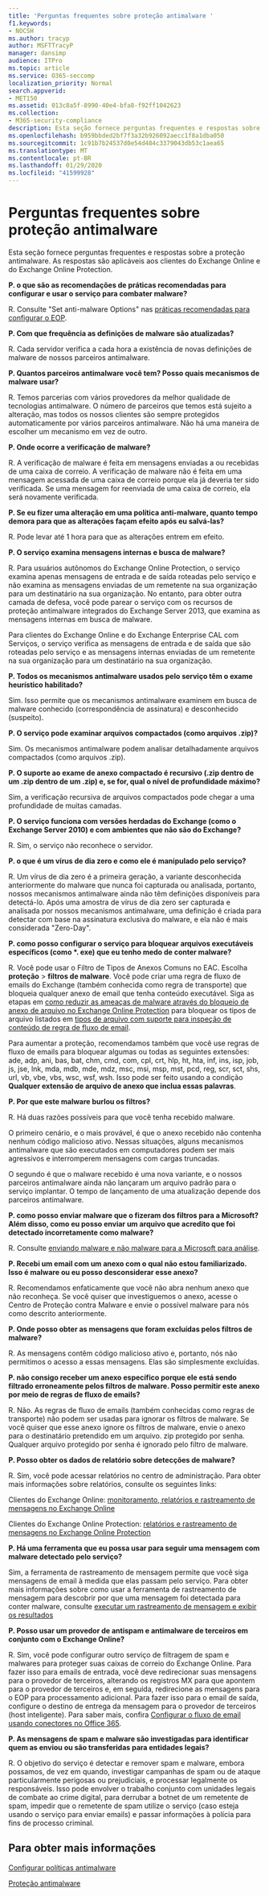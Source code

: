 ```yaml
---
title: 'Perguntas frequentes sobre proteção antimalware '
f1.keywords:
- NOCSH
ms.author: tracyp
author: MSFTTracyP
manager: dansimp
audience: ITPro
ms.topic: article
ms.service: O365-seccomp
localization_priority: Normal
search.appverid:
- MET150
ms.assetid: 013c8a5f-8990-40e4-bfa8-f92ff1042623
ms.collection:
- M365-security-compliance
description: Esta seção fornece perguntas frequentes e respostas sobre a proteção antimalware. As respostas são aplicáveis aos clientes do Exchange Online e do Exchange Online Protection.
ms.openlocfilehash: b959bbded2bf7f3a32b926092aecc1f8a1dba050
ms.sourcegitcommit: 1c91b7b24537d0e54d484c3379043db53c1aea65
ms.translationtype: MT
ms.contentlocale: pt-BR
ms.lasthandoff: 01/29/2020
ms.locfileid: "41599928"
---
```

# <a name="anti-malware-protection-faq"></a>Perguntas frequentes sobre proteção antimalware

Esta seção fornece perguntas frequentes e respostas sobre a proteção antimalware. As respostas são aplicáveis aos clientes do Exchange Online e do Exchange Online Protection.

 **P. o que são as recomendações de práticas recomendadas para configurar e usar o serviço para combater malware?**

R. Consulte "Set anti-malware Options" nas [práticas recomendadas para configurar o EOP](best-practices-for-configuring-eop.md).

 **P. Com que frequência as definições de malware são atualizadas?**

R. Cada servidor verifica a cada hora a existência de novas definições de malware de nossos parceiros antimalware.

 **P. Quantos parceiros antimalware você tem? Posso quais mecanismos de malware usar?**

R. Temos parcerias com vários provedores da melhor qualidade de tecnologias antimalware. O número de parceiros que temos está sujeito a alteração, mas todos os nossos clientes são sempre protegidos automaticamente por vários parceiros antimalware. Não há uma maneira de escolher um mecanismo em vez de outro.

 **P. Onde ocorre a verificação de malware?**

R. A verificação de malware é feita em mensagens enviadas a ou recebidas de uma caixa de correio. A verificação de malware não é feita em uma mensagem acessada de uma caixa de correio porque ela já deveria ter sido verificada. Se uma mensagem for reenviada de uma caixa de correio, ela será novamente verificada.

 **P. Se eu fizer uma alteração em uma política anti-malware, quanto tempo demora para que as alterações façam efeito após eu salvá-las?**

R. Pode levar até 1 hora para que as alterações entrem em efeito.

 **P. O serviço examina mensagens internas e busca de malware?**

R. Para usuários autônomos do Exchange Online Protection, o serviço examina apenas mensagens de entrada e de saída roteadas pelo serviço e não examina as mensagens enviadas de um remetente na sua organização para um destinatário na sua organização. No entanto, para obter outra camada de defesa, você pode parear o serviço com os recursos de proteção antimalware integrados do Exchange Server 2013, que examina as mensagens internas em busca de malware.

Para clientes do Exchange Online e do Exchange Enterprise CAL com Serviços, o serviço verifica as mensagens de entrada e de saída que são roteadas pelo serviço e as mensagens internas enviadas de um remetente na sua organização para um destinatário na sua organização.

 **P. Todos os mecanismos antimalware usados pelo serviço têm o exame heurístico habilitado?**

Sim. Isso permite que os mecanismos antimalware examinem em busca de malware conhecido (correspondência de assinatura) e desconhecido (suspeito).

 **P. O serviço pode examinar arquivos compactados (como arquivos .zip)?**

Sim. Os mecanismos antimalware podem analisar detalhadamente arquivos compactados (como arquivos .zip).

 **P. O suporte ao exame de anexo compactado é recursivo (.zip dentro de um .zip dentro de um .zip) e, se for, qual o nível de profundidade máximo?**

Sim, a verificação recursiva de arquivos compactados pode chegar a uma profundidade de muitas camadas.

 **P. O serviço funciona com versões herdadas do Exchange (como o Exchange Server 2010) e com ambientes que não são do Exchange?**

R. Sim, o serviço não reconhece o servidor.

 **P. o que é um vírus de dia zero e como ele é manipulado pelo serviço?**

R. Um vírus de dia zero é a primeira geração, a variante desconhecida anteriormente do malware que nunca foi capturada ou analisada, portanto, nossos mecanismos antimalware ainda não têm definições disponíveis para detectá-lo. Após uma amostra de vírus de dia zero ser capturada e analisada por nossos mecanismos antimalware, uma definição é criada para detectar com base na assinatura exclusiva do malware, e ela não é mais considerada "Zero-Day".

 **P. como posso configurar o serviço para bloquear arquivos executáveis específicos (como \*. exe) que eu tenho medo de conter malware?**

R. Você pode usar o Filtro de Tipos de Anexos Comuns no EAC. Escolha **proteção** \> **filtros de malware**. Você pode criar uma regra de fluxo de emails do Exchange (também conhecida como regra de transporte) que bloqueia qualquer anexo de email que tenha conteúdo executável. Siga as etapas em [como reduzir as ameaças de malware através do bloqueio de anexo de arquivo no Exchange Online Protection](https://support.microsoft.com/kb/2959596) para bloquear os tipos de arquivo listados em [tipos de arquivo com suporte para inspeção de conteúdo de regra de fluxo de email](https://docs.microsoft.com/exchange/security-and-compliance/mail-flow-rules/inspect-message-attachments#supported-file-types-for-mail-flow-rule-content-inspection).

Para aumentar a proteção, recomendamos também que você use regras de fluxo de emails para bloquear algumas ou todas as seguintes extensões: ade, adp, ani, bas, bat, chm, cmd, com, cpl, crt, hlp, ht, hta, inf, ins, isp, job, js, jse, lnk, mda, mdb, mde, mdz, msc, msi, msp, mst, pcd, reg, scr, sct, shs, url, vb, vbe, vbs, wsc, wsf, wsh. Isso pode ser feito usando a condição **Qualquer extensão de arquivo de anexo que inclua essas palavras**.

 **P. Por que este malware burlou os filtros?**

R. Há duas razões possíveis para que você tenha recebido malware.

O primeiro cenário, e o mais provável, é que o anexo recebido não contenha nenhum código malicioso ativo. Nessas situações, alguns mecanismos antimalware que são executados em computadores podem ser mais agressivos e interromperem mensagens com cargas truncadas.

O segundo é que o malware recebido é uma nova variante, e o nossos parceiros antimalware ainda não lançaram um arquivo padrão para o serviço implantar. O tempo de lançamento de uma atualização depende dos parceiros antimalware.

 **P. como posso enviar malware que o fizeram dos filtros para a Microsoft? Além disso, como eu posso enviar um arquivo que acredito que foi detectado incorretamente como malware?**

R. Consulte [enviando malware e não malware para a Microsoft para análise](submitting-malware-and-non-malware-to-microsoft-for-analysis.md).

 **P. Recebi um email com um anexo com o qual não estou familiarizado. Isso é malware ou eu posso desconsiderar esse anexo?**

R. Recomendamos enfaticamente que você não abra nenhum anexo que não reconheça. Se você quiser que investiguemos o anexo, acesse o Centro de Proteção contra Malware e envie o possível malware para nós como descrito anteriormente.

 **P. Onde posso obter as mensagens que foram excluídas pelos filtros de malware?**

R. As mensagens contêm código malicioso ativo e, portanto, nós não permitimos o acesso a essas mensagens. Elas são simplesmente excluídas.

 **P. não consigo receber um anexo específico porque ele está sendo filtrado erroneamente pelos filtros de malware. Posso permitir este anexo por meio de regras de fluxo de emails?**

R. Não. As regras de fluxo de emails (também conhecidas como regras de transporte) não podem ser usadas para ignorar os filtros de malware. Se você quiser que esse anexo ignore os filtros de malware, envie o anexo para o destinatário pretendido em um arquivo. zip protegido por senha. Qualquer arquivo protegido por senha é ignorado pelo filtro de malware.

 **P. Posso obter os dados de relatório sobre detecções de malware?**

R. Sim, você pode acessar relatórios no centro de administração. Para obter mais informações sobre relatórios, consulte os seguintes links:

Clientes do Exchange Online: [monitoramento, relatórios e rastreamento de mensagens no Exchange Online](https://docs.microsoft.com/exchange/monitoring/monitoring)

Clientes do Exchange Online Protection: [relatórios e rastreamento de mensagens no Exchange Online Protection](reporting-and-message-trace-in-exchange-online-protection.md)

 **P. Há uma ferramenta que eu possa usar para seguir uma mensagem com malware detectado pelo serviço?**

Sim, a ferramenta de rastreamento de mensagem permite que você siga mensagens de email à medida que elas passam pelo serviço. Para obter mais informações sobre como usar a ferramenta de rastreamento de mensagem para descobrir por que uma mensagem foi detectada para conter malware, consulte [executar um rastreamento de mensagem e exibir os resultados](https://docs.microsoft.com/exchange/monitoring/trace-an-email-message/run-a-message-trace-and-view-results)

 **P. Posso usar um provedor de antispam e antimalware de terceiros em conjunto com o Exchange Online?**

R. Sim, você pode configurar outro serviço de filtragem de spam e malwares para proteger suas caixas de correio do Exchange Online. Para fazer isso para emails de entrada, você deve redirecionar suas mensagens para o provedor de terceiros, alterando os registros MX para que apontem para o provedor de terceiros e, em seguida, redirecione as mensagens para o EOP para processamento adicional. Para fazer isso para o email de saída, configure o destino de entrega da mensagem para o provedor de terceiros (host inteligente). Para saber mais, confira [Configurar o fluxo de email usando conectores no Office 365](https://docs.microsoft.com/Exchange/mail-flow-best-practices/use-connectors-to-configure-mail-flow/use-connectors-to-configure-mail-flow).

 **P. As mensagens de spam e malware são investigadas para identificar quem as enviou ou são transferidas para entidades legais?**

R. O objetivo do serviço é detectar e remover spam e malware, embora possamos, de vez em quando, investigar campanhas de spam ou de ataque particularmente perigosas ou prejudiciais, e processar legalmente os responsáveis. Isso pode envolver o trabalho conjunto com unidades legais de combate ao crime digital, para derrubar a botnet de um remetente de spam, impedir que o remetente de spam utilize o serviço (caso esteja usando o serviço para enviar emails) e passar informações à polícia para fins de processo criminal.

## <a name="for-more-information"></a>Para obter mais informações

[Configurar políticas antimalware](configure-anti-malware-policies.md)

[Proteção antimalware](anti-malware-protection.md)
